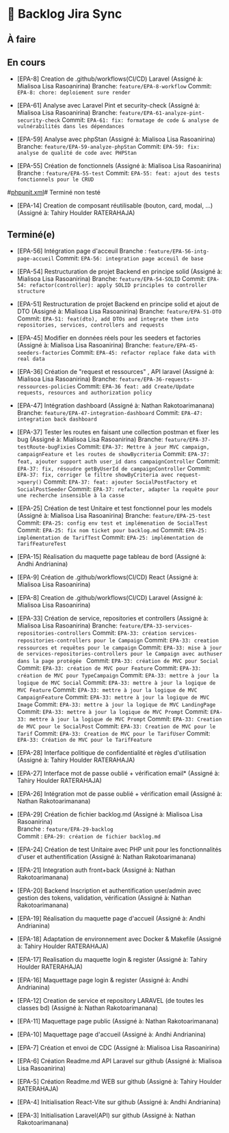 # 📝 Backlog Jira Sync

## À faire

## En cours
- [EPA-8] Creation de .github/workflows(CI/CD) Laravel (Assigné à: Mialisoa Lisa Rasoanirina)
  Branche: `feature/EPA-8-workflow`
  Commit: `EPA-8: chore: deploiement sure render`
 
- [EPA-61] Analyse avec Laravel Pint et security-check (Assigné à: Mialisoa Lisa Rasoanirina)
  Branche: `feature/EPA-61-analyze-pint-security-check`
  Commit: `EPA-61: fix: formatage de code & analyse de vulnérabilités dans les dépendances`

- [EPA-59] Analyse avec phpStan (Assigné à: Mialisoa Lisa Rasoanirina)
  Branche: `feature/EPA-59-analyze-phpStan`
  Commit: `EPA-59: fix: analyse de qualité de code avec PHPStan`

- [EPA-55] Création de fonctionnels (Assigné à: Mialisoa Lisa Rasoanirina)
  Branche : `feature/EPA-55-test`
  Commit: `EPA-55: feat: ajout des tests fonctionnels pour le CRUD`

#[phpunit.xml](phpunit.xml)# Terminé non testé
- [EPA-14] Creation de composant réutilisable (bouton, card, modal, ...) (Assigné à: Tahiry Houlder RATERAHAJA)

## Terminé(e)

- [EPA-56] Intégration page d'acceuil
  Branche : `feature/EPA-56-intg-page-accueil`
  Commit: `EPA-56: integration page acceuil de base`
  
- [EPA-54] Restructuration de projet Backend en principe solid (Assigné à: Mialisoa Lisa Rasoanirina)
  Branche: `feature/EPA-54-SOLID`
  Commit: `EPA-54: refactor(controller): apply SOLID principles to controller structure`

- [EPA-51] Restructuration de projet Backend en principe solid et ajout de DTO (Assigné à: Mialisoa Lisa Rasoanirina)
  Branche: `feature/EPA-51-DTO`
  Commit: `EPA-51: feat(dto), add DTOs and integrate them into repositories, services, controllers and requests`

- [EPA-45] Modifier en données réels pour les seeders et factories (Assigné à: Mialisoa Lisa Rasoanirina)
  Branche: `feature/EPA-45-seeders-factories`
  Commit: `EPA-45: refactor replace fake data with real data`

- [EPA-36] Création de "request et ressources" , API laravel (Assigné à: Mialisoa Lisa Rasoanirina)
  Branche: `feature/EPA-36-requests-ressources-policies`
  Commit: `EPA-36 feat: add Create/Update requests, resources and authorization policy`

- [EPA-47] Intégration dashboard (Assigné à: Nathan Rakotoarimanana)
  Branche: `feature/EPA-47-integration-dashboard`
  Commit: `EPA-47: integration back dashboard`

- [EPA-37] Tester les routes en faisant une collection postman et fixer les bug (Assigné à: Mialisoa Lisa Rasoanirina)
  Branche: `feature/EPA-37-testRoute-bugFixies`
  Commit: `EPA-37: Mettre à jour MVC campaign, campaignFeature et les routes de showBycriteria`
  Commit: `EPA-37: feat, ajouter support auth user_id dans campaignController`
  Commit: `EPA-37: fix, résoudre getByUserId de campaignController`
  Commit: `EPA-37: fix, corriger le filtre showByCriteria avec request->query()`
  Commit: `EPA-37: feat: ajouter SocialPostFactory et SocialPostSeeder`
  Commit: `EPA-37: refacter, adapter la requête pour une recherche insensible à la casse`



- [EPA-25] Création de test Unitaire et test fonctionnel pour les models (Assigné à: Mialisoa Lisa Rasoanirina)
  Branche: `feature/EPA-25-test`
  Commit: `EPA-25: config env test et implémenation de SocialTest`
  Commit: `EPA-25: fix nom ticket pour backlog.md`
  Commit: `EPA-25: implémentation de TarifTest`
  Commit: `EPA-25: implémentation de TarifFeatureTest`


- [EPA-15] Réalisation du maquette page tableau de bord (Assigné à: Andhi Andrianina)
- [EPA-9] Création de .github/workflows(CI/CD) React (Assigné à: Mialisoa Lisa Rasoanirina)
- [EPA-8] Creation de .github/workflows(CI/CD) Laravel (Assigné à: Mialisoa Lisa Rasoanirina)


- [EPA-33] Création de service, repositories et controllers (Assigné à: Mialisoa Lisa Rasoanirina)
  Branche: `feature/EPA-33-services-repositories-controllers`
  Commit: `EPA-33: création services-repositories-controllers pour le Campaign`
  Commit: `EPA-33: creation ressources et requêtes pour le campaign`
  Commit: `EPA-33: mise à jour de services-repositories-controllers pour le Campaign avec authuser dans la page protégée `
  Commit: `EPA-33: création de MVC pour Social`
  Commit: `EPA-33: création de MVC pour Feature`
  Commit: `EPA-33: création de MVC pour TypeCampaign`
  Commit: `EPA-33: mettre à jour la logique de MVC Social`
  Commit: `EPA-33: mettre à jour la logique de MVC Feature`
  Commit: `EPA-33: mettre à jour la logique de MVC CampaignFeature`
  Commit: `EPA-33: mettre à jour la logique de MVC Image`
  Commit: `EPA-33: mettre à jour la logique de MVC LandingPage`
  Commit: `EPA-33: mettre à jour la logique de MVC Prompt`
  Commit: `EPA-33: mettre à jour la logique de MVC Prompt`
  Commit: `EPA-33: Creation de MVC pour le SocialPost`
  Commit: `EPA-33: Creation de MVC pour le Tarif`
  Commit: `EPA-33: Creation de MVC pour le TarifUser`
  Commit: `EPA-33: Création de MVC pour le TarifFeature`

- [EPA-28] Interface politique de confidentialité et règles d'utilisation (Assigné à: Tahiry Houlder RATERAHAJA)
- [EPA-27] Interface mot de passe oublié + vérification email* (Assigné à: Tahiry Houlder RATERAHAJA)
- [EPA-26] Intégration mot de passe oublié + vérification email (Assigné à: Nathan Rakotoarimanana)

- [EPA-29] Création de fichier backlog.md (Assigné à: Mialisoa Lisa Rasoanirina)  
  Branche : `feature/EPA-29-backlog`  
  Commit : `EPA-29: création de fichier backlog.md`

- [EPA-24] Création de test Unitaire avec PHP unit pour les fonctionnalités d'user et authentification (Assigné à: Nathan Rakotoarimanana)
- [EPA-21] Integration auth front+back (Assigné à: Nathan Rakotoarimanana)
- [EPA-20] Backend Inscription et authentification user/admin avec gestion des tokens, validation, vérification (Assigné à: Nathan Rakotoarimanana)
- [EPA-19] Réalisation du maquette page d'accueil (Assigné à: Andhi Andrianina)
- [EPA-18] Adaptation de environnement avec Docker & Makefile (Assigné à: Tahiry Houlder RATERAHAJA)
- [EPA-17] Realisation du maquette login & register (Assigné à: Tahiry Houlder RATERAHAJA)
- [EPA-16] Maquettage page login & register (Assigné à: Andhi Andrianina)
- [EPA-12] Creation de service et repository LARAVEL (de toutes les classes bd) (Assigné à: Nathan Rakotoarimanana)
- [EPA-11] Maquettage page public (Assigné à: Nathan Rakotoarimanana)
- [EPA-10] Maquettage page d'accueil (Assigné à: Andhi Andrianina)
- [EPA-7] Création et envoi de CDC (Assigné à: Mialisoa Lisa Rasoanirina)
- [EPA-6] Création Readme.md API Laravel sur github (Assigné à: Mialisoa Lisa Rasoanirina)
- [EPA-5] Création Readme.md WEB sur github (Assigné à: Tahiry Houlder RATERAHAJA)
- [EPA-4] Initialisation React-Vite sur github (Assigné à: Andhi Andrianina)
- [EPA-3] Initialisation Laravel(API) sur github (Assigné à: Nathan Rakotoarimanana)
